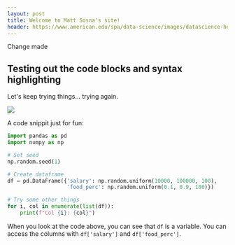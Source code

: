 ```yaml
---
layout: post
title: Welcome to Matt Sosna's site!
header: https://www.american.edu/spa/data-science/images/datascience-hero.jpg
---
```

Change made

## Testing out the code blocks and syntax highlighting
Let's keep trying things... trying again.

![](https://raw.githubusercontent.com/mgsosna/mgsosna.github.io/master/images/config.png)

A code snippit just for fun:

```python
import pandas as pd
import numpy as np

# Set seed
np.random.seed(1)

# Create dataframe
df = pd.DataFrame({'salary': np.random.uniform(10000, 100000, 100),
                   'food_perc': np.random.uniform(0.1, 0.9, 100)})

# Try some other things
for i, col in enumerate(list(df)):
    print(f"Col {i}: {col}")
```

When you look at the code above, you can see that `df` is a variable. You can access the columns with `df['salary']` and `df['food_perc']`.
